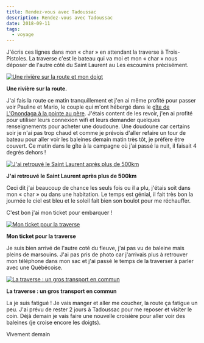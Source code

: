 ```yaml
---
title: Rendez-vous avec Tadoussac
description: Rendez-vous avec Tadoussac
date: 2018-09-11
tags:
  - voyage
---
```


J'écris ces lignes dans mon « char » en attendant la traverse à Trois-Pistoles. La traverse c'est le bateau qui va moi et mon « char » nous déposer de l'autre côté du Saint Laurent au Les escoumins précisément.

 [![Une rivière sur la route et mon doigt](img/badbdb3d-55cb-437d-8097-efea5931a987_IMGP.jpg?1680391619)](img/badbdb3d-55cb-437d-8097-efea5931a987_IMGP.jpg)

**Une rivière sur la route.**

J'ai fais la route ce matin tranquillement et j'en ai même profité pour passer voir Pauline et Mario, le couple qui m'ont hébergé dans le [gîte de L'Onondaga à la pointe au père](spip.php?article15). J'étais content de les revoir, j'en ai profité pour utiliser leurs connexion wifi et leurs demander quelques renseignements pour acheter une doudoune. Une doudoune car certains soir je n'ai pas trop chaud et comme je prévois d'aller refaire un tour de bateau pour aller voir les baleines demain matin très tôt, je préfère être couvert. Ce matin dans le gîte à la campagne où j'ai passé la nuit, il faisait 4 degrés dehors !

 [![J'ai retrouvé le Saint Laurent après plus de 500km](img/5455d49b-99b8-42b6-ba15-5adce635fdc6_IMGP.jpg?1680391621)](img/5455d49b-99b8-42b6-ba15-5adce635fdc6_IMGP.jpg)

**J'ai retrouvé le Saint Laurent après plus de 500km**

Ceci dit j'ai beaucoup de chance les seuls fois ou il a plu, j'étais soit dans mon « char » ou dans une habitation. Le temps est génial, il fait très bon la journée le ciel est bleu et le soleil fait bien son boulot pour me réchauffer.

C'est bon j'ai mon ticket pour embarquer !

 [![Mon ticket pour la traverse](img/d9da2e9d-c391-448d-b65f-704d79c40586-r90_IMGP.jpg?1680391624)](img/d9da2e9d-c391-448d-b65f-704d79c40586-r90_IMGP.jpg)

**Mon ticket pour la traverse**

Je suis bien arrivé de l'autre coté du fleuve, j'ai pas vu de baleine mais pleins de marsouins. J'ai pas pris de photo car j'arrivais plus à retrouver mon téléphone dans mon sac et j'ai passé le temps de la traverser à parler avec une Québécoise.

 [![La traverse : un gros transport en commun](img/a4ca7399-1281-4333-b852-55dda654fea5_IMGP.jpg?1680391631)](img/a4ca7399-1281-4333-b852-55dda654fea5_IMGP.jpg)

**La traverse : un gros transport en commun**

La je suis fatigué ! Je vais manger et aller me coucher, la route ça fatigue un peu. J'ai prévu de rester 2 jours à Tadoussac pour me reposer et visiter le coin. Déjà demain je vais faire une nouvelle croisière pour aller voir des baleines (je croise encore les doigts).

Vivement demain